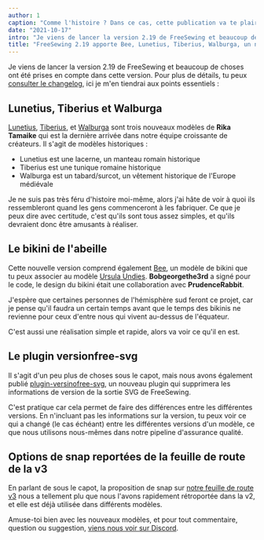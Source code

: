 ```yaml
---
author: 1
caption: "Comme l'histoire ? Dans ce cas, cette publication va te plaire."
date: "2021-10-17"
intro: "Je viens de lancer la version 2.19 de FreeSewing et beaucoup de choses ont été prises en compte dans cette version. Pour plus de détails, tu peux consulter le journal des modifications, mais je m'en tiendrai ici aux points essentiels :"
title: "FreeSewing 2.19 apporte Bee, Lunetius, Tiberius, Walburga, un nouveau plugin, et un tas d'améliorations et de corrections."
---
```


Je viens de lancer la version 2.19 de FreeSewing et beaucoup de choses ont été prises en compte dans cette version. Pour plus de détails, tu peux [consulter le changelog](https://github.com/freesewing/freesewing/blob/develop/CHANGELOG.md#2190-2021-10-17), ici je m'en tiendrai aux points essentiels :

## Lunetius, Tiberius et Walburga

[Lunetius](/designs/lunetius), [Tiberius](/designs/tiberius/), et [Walburga](/designs/walburga/) sont trois nouveaux modèles de **Rika Tamaike** qui est la dernière arrivée dans notre équipe croissante de créateurs. Il s'agit de modèles historiques :

 - Lunetius est une lacerne, un manteau romain historique
 - Tiberius est une tunique romaine historique
 - Walburga est un tabard/surcot, un vêtement historique de l'Europe médiévale

Je ne suis pas très féru d'histoire moi-même, alors j'ai hâte de voir à quoi ils ressembleront quand les gens commenceront à les fabriquer. Ce que je peux dire avec certitude, c'est qu'ils sont tous assez simples, et qu'ils devraient donc être amusants à réaliser.

## Le bikini de l'abeille

Cette nouvelle version comprend également [Bee](/designs/bee/), un modèle de bikini que tu peux associer au modèle [Ursula Undies](/designs/ursula/). **Bobgeorgethe3rd** a signé pour le code, le design du bikini était une collaboration avec **PrudenceRabbit**.

J'espère que certaines personnes de l'hémisphère sud feront ce projet, car je pense qu'il faudra un certain temps avant que le temps des bikinis ne revienne pour ceux d'entre nous qui vivent au-dessus de l'équateur.

C'est aussi une réalisation simple et rapide, alors va voir ce qu'il en est.

## Le plugin versionfree-svg

Il s'agit d'un peu plus de choses sous le capot, mais nous avons également publié [plugin-versinofree-svg](https://www.npmjs.com/package/@freesewing/plugin-versionfree-svg), un nouveau plugin qui supprimera les informations de version de la sortie SVG de FreeSewing.

C'est pratique car cela permet de faire des différences entre les différentes versions. En n'incluant pas les informations sur la version, tu peux voir ce qui a changé (le cas échéant) entre les différentes versions d'un modèle, ce que nous utilisons nous-mêmes dans notre pipeline d'assurance qualité.

## Options de snap reportées de la feuille de route de la v3

En parlant de sous le capot, la proposition de snap [](https://github.com/freesewing/freesewing/discussions/1331) sur [notre feuille de route v3](https://github.com/freesewing/freesewing/discussions/1278) nous a tellement plu que nous l'avons rapidement rétroportée dans la v2, et elle est déjà utilisée dans différents modèles.

Amuse-toi bien avec les nouveaux modèles, et pour tout commentaire, question ou suggestion, [viens nous voir sur Discord](https://discord.freesewing.org).
